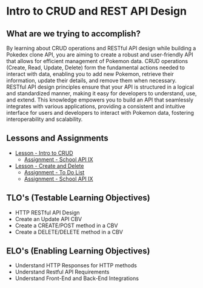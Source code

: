 # Intro to CRUD and REST API Design

## What are we trying to accomplish?

By learning about CRUD operations and RESTful API design while building a Pokedex clone API, you are aiming to create a robust and user-friendly API that allows for efficient management of Pokemon data. CRUD operations (Create, Read, Update, Delete) form the fundamental actions needed to interact with data, enabling you to add new Pokemon, retrieve their information, update their details, and remove them when necessary. RESTful API design principles ensure that your API is structured in a logical and standardized manner, making it easy for developers to understand, use, and extend. This knowledge empowers you to build an API that seamlessly integrates with various applications, providing a consistent and intuitive interface for users and developers to interact with Pokemon data, fostering interoperability and scalability.

## Lessons and Assignments

- [Lesson - Intro to CRUD](./1-intro-to-CRUD.md)
  - [Assignment - School API IX](https://github.com/Code-Platoon-Assignments/django-school-api-IX)
- [Lesson - Create and Delete](./2-create-and-delete.md)
  - [Assignment - To Do List](https://github.com/Code-Platoon-Assignments/Djago-CRUD)
  - [Assignment - School API IX](https://github.com/Code-Platoon-Assignments/django-school-api-IX)

## TLO's (Testable Learning Objectives)

- HTTP RESTful API Design
- Create an Update API CBV
- Create a CREATE/POST method in a CBV
- Create a DELETE/DELETE method in a CBV

## ELO's (Enabling Learning Objectives)

- Understand HTTP Responses for HTTP methods
- Understand Restful API Requirements
- Understand Front-End and Back-End Integrations
